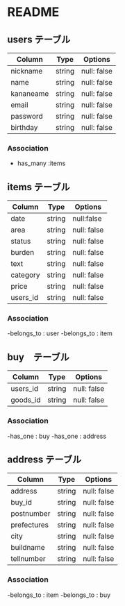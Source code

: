 # README

## users テーブル

| Column    | Type     | Options     |
| --------  | -------- | ----------- |
| nickname  | string   | null: false |
| name      | string   | null: false |
| kananeame | string   | null: false |
| email     | string   | null: false |
| password  | string   | null: false |
| birthday  | string   | null: false |



 ### Association
 - has_many :items

## items テーブル

| Column   | Type      | Options     | 
| -------- | --------- | ----------- |
| date     | string    | null:false  |
| area     | string    | null: false |
| status   | string    | null: false |
| burden   | string    | null: false |
| text     | string    | null: false |
| category | string    | null: false |
| price    | string    | null: false |
| users_id | string    | null: false |


### Association
-belongs_to : user
-belongs_to : item

## buy　テーブル

| Column   | Type       | Options     | 
| -------- | ---------- | ----------- |
| users_id  | string    | null: false |
| goods_id  | string    | null: false | 

### Association
-has_one : buy
-has_one : address

## address テーブル

| Column      | Type       | Options     | 
| ----------- | ---------- | ----------- |
| address     | string     | null: false |
| buy_id      | string     | null: false |
| postnumber  | string     | null: false |
| prefectures | string     | null: false |
| city        | string     | null: false |
| buildname   | string     | null: false |
| tellnumber  | string     | null: false | 




### Association
 -belongs_to : item
 -belongs_to : buy
